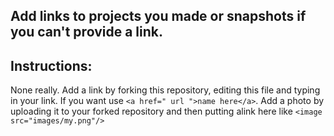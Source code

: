 ## Add links to projects you made or snapshots if you can't provide a link.

## Instructions: 
None really. Add a link by forking this repository, editing this file and typing in your link. If you want use `<a href=" url ">name here</a>`. Add a photo by uploading it to your forked repository and then putting alink here like `<image src="images/my.png"/>`
